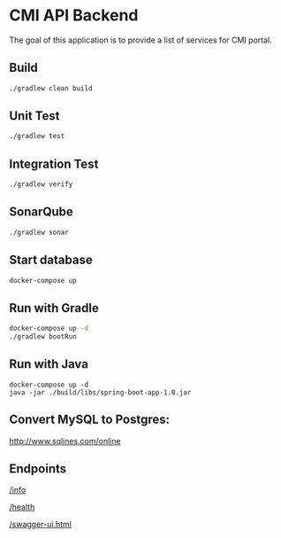 # CMI API Backend

The goal of this application is to provide a list of services for CMI portal.

## Build
```sh
./gradlew clean build
```

## Unit Test
```sh
./gradlew test
```

## Integration Test
```sh
./gradlew verify
```
## SonarQube
```sh
./gradlew sonar
```
## Start database
```sh
docker-compose up
```

## Run with Gradle
```sh
docker-compose up -d
./gradlew bootRun
```

## Run with Java
```
docker-compose up -d
java -jar ./build/libs/spring-boot-app-1.0.jar
```

## Convert MySQL to Postgres:
http://www.sqlines.com/online
## Endpoints

[/info](http://localhost:8080/info)

[/health](http://localhost:8080/health)

[/swagger-ui.html](http://localhost:8080/swagger-ui.html)

